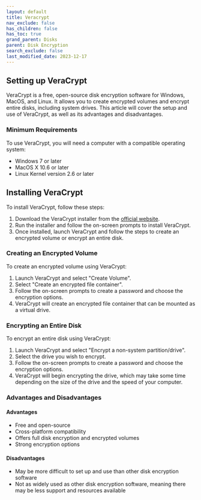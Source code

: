 ```yaml
---
layout: default
title: Veracrypt
nav_exclude: false
has_children: false
has_toc: true
grand_parent: Disks
parent: Disk Encryption
search_exclude: false
last_modified_date: 2023-12-17
---
```

## Setting up VeraCrypt

VeraCrypt is a free, open-source disk encryption software for Windows, MacOS, and Linux. It allows you to create encrypted volumes and encrypt entire disks, including system drives. This article will cover the setup and use of VeraCrypt, as well as its advantages and disadvantages.

### Minimum Requirements

To use VeraCrypt, you will need a computer with a compatible operating system:

- Windows 7 or later
- MacOS X 10.6 or later
- Linux Kernel version 2.6 or later

## Installing VeraCrypt

To install VeraCrypt, follow these steps:

1. Download the VeraCrypt installer from the [official website](https://www.veracrypt.fr/en/Home.html).
2. Run the installer and follow the on-screen prompts to install VeraCrypt.
3. Once installed, launch VeraCrypt and follow the steps to create an encrypted volume or encrypt an entire disk.

### Creating an Encrypted Volume

To create an encrypted volume using VeraCrypt:

1. Launch VeraCrypt and select "Create Volume".
2. Select "Create an encrypted file container".
3. Follow the on-screen prompts to create a password and choose the encryption options.
4. VeraCrypt will create an encrypted file container that can be mounted as a virtual drive.

### Encrypting an Entire Disk

To encrypt an entire disk using VeraCrypt:

1. Launch VeraCrypt and select "Encrypt a non-system partition/drive".
2. Select the drive you wish to encrypt.
3. Follow the on-screen prompts to create a password and choose the encryption options.
4. VeraCrypt will begin encrypting the drive, which may take some time depending on the size of the drive and the speed of your computer.

### Advantages and Disadvantages

#### Advantages

- Free and open-source
- Cross-platform compatibility
- Offers full disk encryption and encrypted volumes
- Strong encryption options

#### Disadvantages

- May be more difficult to set up and use than other disk encryption software
- Not as widely used as other disk encryption software, meaning there may be less support and resources available